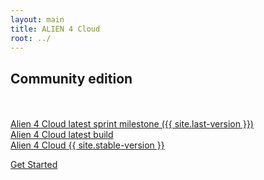 ```yaml
---
layout: main
title: ALIEN 4 Cloud
root: ../
---
```


<div class="container">
  <div class="row">


  <div class="col-md-12">
    <h2>Community edition</h2>
    <br />
    <br />
    <a href="https://www.portaildulibre.fr/nexus/repository/opensource-releases/alien4cloud/alien4cloud-premium-dist/{{ site.last-version }}/alien4cloud-premium-dist-{{ site.last-version }}-dist.tar.gz" ><i class="fa fa-download"></i> Alien 4 Cloud latest sprint milestone ({{ site.last-version }})</a>
    <br />
    <a href="https://www.portaildulibre.fr/nexus/#browse/search=keyword%3Dalien4cloud:opensource-snapshots%3Aalien4cloud%3Aalien4cloud-premium-dist%3A{{ site.last-snapshot }}" ><i class="fa fa-download"></i> Alien 4 Cloud latest build</a>
    <br />
    <a href="https://www.portaildulibre.fr/nexus/repository/opensource-releases/alien4cloud/alien4cloud-premium-dist/{{ site.stable-version }}/alien4cloud-premium-dist-{{ site.stable-version }}-dist.tar.gz" class="btn btn-success btn-lg">Alien 4 Cloud {{ site.stable-version }}</a>
    <br />
  </div>

  <!--
    <div class="col-md-6">
      <h2>Community edition</h2>
      <br />
      <a href="http://fastconnect.org/maven/service/local/artifact/maven/redirect?r=opensource&g=alien4cloud&a=alien4cloud-dist&v={{ site.stable-version }}&p=tar.gz&c=dist" class="btn btn-success btn-lg">Alien 4 Cloud {{ site.stable-version }}</a>
      <br />
      <br />
      <a href="http://fastconnect.org/maven/service/local/artifact/maven/redirect?r=opensource&g=alien4cloud&a=alien4cloud-dist&v={{ site.last-version }}&p=tar.gz&c=dist" ><i class="fa fa-download"></i> Alien 4 Cloud latest sprint milestone</a>
      <br />
      <a href="http://fastconnect.org/maven/service/local/artifact/maven/redirect?r=opensource-snapshot&g=alien4cloud&a=alien4cloud-dist&v={{ site.last-snapshot }}&p=tar.gz&c=dist" ><i class="fa fa-download"></i> Alien 4 Cloud latest build</a>
      <br />
      <h4>Old stable versions</h4>
      <ul>
      {% for oldstable in site.old-stables %}
        <li><a href="http://fastconnect.org/maven/service/local/artifact/maven/redirect?r=opensource&g=alien4cloud&a=alien4cloud-dist&v={{ oldstable }}&p=tar.gz&c=dist">{{ oldstable }}</a></li>
      {% endfor %}
      </ul>
    </div>

    <div class="col-md-6">
      <h2>Premium edition</h2>
      <br />
      <a href="https://fastconnect.org/maven/service/local/repositories/fastconnect/content/alien4cloud/alien4cloud-premium-dist/{{ site.premium-stable-version }}/alien4cloud-premium-dist-{{ site.premium-stable-version }}-dist.tar.gz" class="btn btn-success btn-lg">Alien 4 Cloud Premium {{ site.premium-stable-version }}</a>
      <br />
      <br />
      <a href="http://fastconnect.org/maven/service/local/artifact/maven/redirect?r=fastconnect&g=alien4cloud&a=alien4cloud-premium-dist&v={{ site.last-version }}&p=tar.gz&c=dist"><i class="fa fa-download"></i> Alien 4 Cloud Premium latest sprint milestone</a>
      <br />
      <a href="http://fastconnect.org/maven/service/local/artifact/maven/redirect?r=fastconnect-snapshot&g=alien4cloud&a=alien4cloud-premium-dist&v={{ site.last-snapshot }}&p=tar.gz&c=dist" ><i class="fa fa-download"></i> Alien 4 Cloud Premium latest build</a>

      <br />
      <h4>Old stable versions</h4>
      <ul>
      {% for oldstable in site.old-stables %}
        <li><a href="https://fastconnect.org/maven/service/local/repositories/fastconnect/content/alien4cloud/alien4cloud-premium-dist/{{ oldstable }}/alien4cloud-premium-dist-{{ oldstable }}-dist.tar.gz">{{ oldstable }}</a></li>
      {% endfor %}
      </ul>

      <br />
      <br />
      <p>
        Need and account for Premium Download ?<br />
        <a href="mailto:sebastien.bergougnoux@atos.net" class="btn btn-primary btn-lg">Contact us </a>
      </p>
    </div>
 -->


  </div>
</div>

<div class="container">
  <div class="row">
    <div class="col-md-12 text-center download-header">
      <p class="home-buttons">
        <a href="../#/documentation/{{ site.stable-version }}/getting_started/new_getting_started.html" class="btn btn-primary btn-lg">Get Started</a>
      </p>
    </div>
  </div>
</div>
